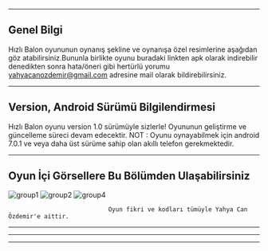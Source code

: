 --------------------------------
## Genel Bilgi 
Hızlı Balon oyununun oynanış şekline ve oynanışa özel resimlerine aşağıdan göz atabilirsiniz.Bununla birlikte oyunu buradaki linkten apk olarak indirebilir denedikten sonra hata/öneri gibi hertürlü yorumu yahyacanozdemir@gmail.com adresine mail olarak bildirebilirsiniz.

--------------------------------

## Version, Android Sürümü Bilgilendirmesi
Hızlı Balon oyunu version 1.0 sürümüyle sizlerle!     Oyununun geliştirme ve güncelleme süreci devam edecektir. 
NOT : Oyunu oynayabilmek için android 7.0.1 ve veya daha üst sürüme sahip olan akıllı telefon gerekmektedir.

--------------------------------

## Oyun İçi Görsellere Bu Bölümden Ulaşabilirsiniz
![group1](https://user-images.githubusercontent.com/43846778/80730738-a01abb00-8b12-11ea-8bbb-e281ee173bdb.png)
![group2](https://user-images.githubusercontent.com/43846778/80730763-a741c900-8b12-11ea-97c7-facb113e5fe7.png)
![group4](https://user-images.githubusercontent.com/43846778/80730785-ae68d700-8b12-11ea-9c4b-4d6b31e23d84.png)

                                Oyun fikri ve kodları tümüyle Yahya Can Özdemir'e aittir. 
--------------------------------
--------------------------------
--------------------------------
  
